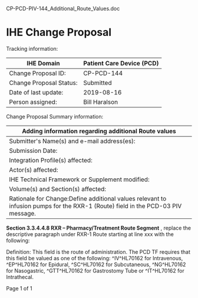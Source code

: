 CP-PCD-PIV-144\_Additional\_Route\_Values.doc

# **IHE Change Proposal**

Tracking information:

| IHE Domain | Patient Care Device (PCD) |
| --- | --- |
| Change Proposal ID: | CP-PCD-144 |
| Change Proposal Status: | Submitted |
| Date of last update: | 2019-08-16 |
| Person assigned: | Bill Haralson |

Change Proposal Summary information:

| Adding information regarding additional Route values |
| --- |
| Submitter's Name(s) and e-mail address(es): | Bill Haralson, bill.haralson@smiths-medical.com |
| Submission Date: | 2019-08-12 |
| Integration Profile(s) affected: | Communicate Infusion Order (PIV) |
| Actor(s) affected: | Infusion Order Programmer(IOP) and Infusion Order Consumer (IOC) |
| IHE Technical Framework or Supplement modified: | PCD TF revision 8.0, dated Oct 23, 2018 |
| Volume(s) and Section(s) affected: | IHE PCD TF Vol 2, Section 3.3.4.4.8 RXR – Pharmacy/Treatment Route Segment |
| Rationale for Change:Define additional values relevant to infusion pumps for the RXR-1 (Route) field in the PCD-03 PIV message. |

**Section 3.3.4.4.8 RXR – Pharmacy/Treatment Route Segment** , replace the descriptive paragraph under RXR-1 Route starting at line xxx with the following:

Definition: This field is the route of administration. The PCD TF requires that this field be valued as one of the following: ^IV^HL70162 for Intravenous, ^EP^HL70162 for Epidural, ^SC^HL70162 for Subcutaneous, ^NG^HL70162 for Nasogastric, ^GTT^HL70162 for Gastrostomy Tube or ^IT^HL70162 for Intrathecal.

Page 1 of 1
